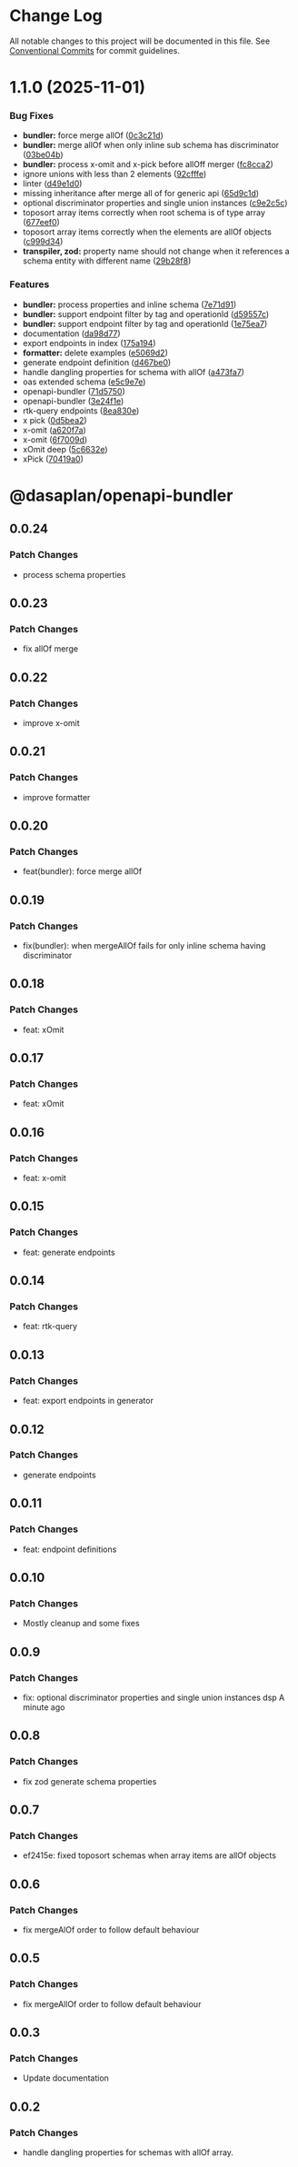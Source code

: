 # Change Log

All notable changes to this project will be documented in this file.
See [Conventional Commits](https://conventionalcommits.org) for commit guidelines.

# 1.1.0 (2025-11-01)


### Bug Fixes

* **bundler:** force merge allOf ([0c3c21d](https://github.com/dasaplan/ts-mono/commit/0c3c21d191ad35169f5e64da796b698d4c19f0d7))
* **bundler:** merge allOf when only inline sub schema has discriminator ([03be04b](https://github.com/dasaplan/ts-mono/commit/03be04b5f5dc54b1bfbc4524d8cb0bc3fb1f955d))
* **bundler:** process x-omit and x-pick before allOff merger ([fc8cca2](https://github.com/dasaplan/ts-mono/commit/fc8cca22d05a97e659328d269bf8b8224c07071d))
* ignore unions with less than 2 elements ([92cfffe](https://github.com/dasaplan/ts-mono/commit/92cfffed57527f79a87d43d9ee3b096b35e61400))
* linter ([d49e1d0](https://github.com/dasaplan/ts-mono/commit/d49e1d07510c78134fc734418dc913743fbdb27b))
* missing inheritance after merge all of for generic api ([65d9c1d](https://github.com/dasaplan/ts-mono/commit/65d9c1dd4c64c1d4c7674e31958a5db2745eaca4))
* optional discriminator properties and single union instances ([c9e2c5c](https://github.com/dasaplan/ts-mono/commit/c9e2c5cc213d55bb254c0f620fe56059e5c3a7e5))
* toposort array items correctly when root schema is of type array ([677eef0](https://github.com/dasaplan/ts-mono/commit/677eef07d28dfc85eb88c55358a8e3b99d6f6fef))
* toposort array items correctly when the elements are allOf objects ([c999d34](https://github.com/dasaplan/ts-mono/commit/c999d3415617169833354622d85ec58976ceabd7))
* **transpiler, zod:** property name should not change when it references a schema entity with different name ([29b28f8](https://github.com/dasaplan/ts-mono/commit/29b28f88118bc2c99e2d7ea7666408cd5d991515))


### Features

* **bundler:** process properties and inline schema ([7e71d91](https://github.com/dasaplan/ts-mono/commit/7e71d91a7ad044389de4eab419ba839072a08d2a))
* **bundler:** support endpoint filter by tag and operationId ([d59557c](https://github.com/dasaplan/ts-mono/commit/d59557cd682f6961c79f26e43a67a304cd40235d))
* **bundler:** support endpoint filter by tag and operationId ([1e75ea7](https://github.com/dasaplan/ts-mono/commit/1e75ea7e48f3739924e1137387669b0c74a8163a))
* documentation ([da98d77](https://github.com/dasaplan/ts-mono/commit/da98d7706b227f9302c2baaa19649ee2081e1287))
* export endpoints in index ([175a194](https://github.com/dasaplan/ts-mono/commit/175a194f8d213893bd1dce31d4e404c4d46270d0))
* **formatter:** delete examples ([e5069d2](https://github.com/dasaplan/ts-mono/commit/e5069d23dd59accf9f6092f5caf793cda882b77b))
* generate endpoint definition ([d467be0](https://github.com/dasaplan/ts-mono/commit/d467be0448a58f6d0a7d5847eae1dcec48bb8861))
* handle dangling properties for schema with allOf ([a473fa7](https://github.com/dasaplan/ts-mono/commit/a473fa77db929d9ebfebddb511b09bdc8a168e45))
* oas extended schema ([e5c9e7e](https://github.com/dasaplan/ts-mono/commit/e5c9e7e6fb1276a2555cc5c2dbe75575783bc891))
* openapi-bundler ([71d5750](https://github.com/dasaplan/ts-mono/commit/71d575005a6b9d8966fc18be3e23ab0c86efcd49))
* openapi-bundler ([3e24f1e](https://github.com/dasaplan/ts-mono/commit/3e24f1e8bceddeeeeecefde6f4aaed638d5a0d6c))
* rtk-query endpoints ([8ea830e](https://github.com/dasaplan/ts-mono/commit/8ea830e7e3a843ed6c3ad1f0db8e9e4a5059636e))
* x pick ([0d5bea2](https://github.com/dasaplan/ts-mono/commit/0d5bea2b86dd57bf4cb1f8a183de80dd37dad6f3))
* x-omit ([a620f7a](https://github.com/dasaplan/ts-mono/commit/a620f7ac2c9b0c587af4a631bb9eefb9de0794dc))
* x-omit ([6f7009d](https://github.com/dasaplan/ts-mono/commit/6f7009d1962099d7dade25b303790b8da348c114))
* xOmit deep ([5c6632e](https://github.com/dasaplan/ts-mono/commit/5c6632eef85f45eb1aec40827e5042229a638939))
* xPick ([70419a0](https://github.com/dasaplan/ts-mono/commit/70419a00c7a0057c81343432aae66e2cc1675ea9))





# @dasaplan/openapi-bundler

## 0.0.24

### Patch Changes

- process schema properties

## 0.0.23

### Patch Changes

- fix allOf merge

## 0.0.22

### Patch Changes

- improve x-omit

## 0.0.21

### Patch Changes

- improve formatter

## 0.0.20

### Patch Changes

- feat(bundler): force merge allOf

## 0.0.19

### Patch Changes

- fix(bundler): when mergeAllOf fails for only inline schema having discriminator

## 0.0.18

### Patch Changes

- feat: xOmit

## 0.0.17

### Patch Changes

- feat: xOmit

## 0.0.16

### Patch Changes

- feat: x-omit

## 0.0.15

### Patch Changes

- feat: generate endpoints

## 0.0.14

### Patch Changes

- feat: rtk-query

## 0.0.13

### Patch Changes

- feat: export endpoints in generator

## 0.0.12

### Patch Changes

- generate endpoints

## 0.0.11

### Patch Changes

- feat: endpoint definitions

## 0.0.10

### Patch Changes

- Mostly cleanup and some fixes

## 0.0.9

### Patch Changes

- fix: optional discriminator properties and single union instances dsp A minute ago

## 0.0.8

### Patch Changes

- fix zod generate schema properties

## 0.0.7

### Patch Changes

- ef2415e: fixed toposort schemas when array items are allOf objects

## 0.0.6

### Patch Changes

- fix mergeAlOf order to follow default behaviour

## 0.0.5

### Patch Changes

- fix mergeAllOf order to follow default behaviour

## 0.0.3

### Patch Changes

- Update documentation

## 0.0.2

### Patch Changes

- handle dangling properties for schemas with allOf array.
